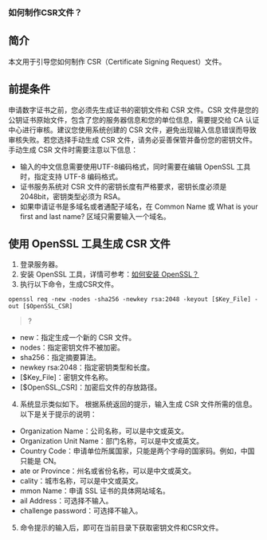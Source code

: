 
### 如何制作CSR文件？

## 简介
本文用于引导您如何制作 CSR（Certificate Signing Request）文件。

## 前提条件
申请数字证书之前，您必须先生成证书的密钥文件和 CSR 文件。CSR 文件是您的公钥证书原始文件，包含了您的服务器信息和您的单位信息，需要提交给 CA 认证中心进行审核。建议您使用系统创建的 CSR 文件，避免出现输入信息错误而导致审核失败。若您选择手动生成 CSR 文件，请务必妥善保管并备份您的密钥文件。手动生成 CSR 文件时需要注意以下信息：
- 输入的中文信息需要使用UTF-8编码格式，同时需要在编辑 OpenSSL 工具时，指定支持 UTF-8 编码格式。
- 证书服务系统对 CSR 文件的密钥长度有严格要求，密钥长度必须是 2048bit，密钥类型必须为 RSA。
- 如果申请证书是多域名或者通配子域名，在 Common Name 或 What is your first and last name? 区域只需要输入一个域名。

## 使用 OpenSSL 工具生成 CSR 文件
1. 登录服务器。
2. 安装 OpenSSL 工具，详情可参考：[如何安装 OpenSSL？]()
3. 执行以下命令，生成CSR文件。
```
openssl req -new -nodes -sha256 -newkey rsa:2048 -keyout [$Key_File] -out [$OpenSSL_CSR]
```
>?
 - new：指定生成一个新的 CSR 文件。
 - nodes：指定密钥文件不被加密。
 - sha256：指定摘要算法。
 - newkey rsa:2048：指定密钥类型和长度。
 - [$Key_File]：密钥文件名称。
 - [$OpenSSL_CSR]：加密后文件的存放路径。
4. 系统显示类似如下。
根据系统返回的提示，输入生成 CSR 文件所需的信息。以下是关于提示的说明：
 - Organization Name：公司名称，可以是中文或英文。
 - Organization Unit Name：部门名称，可以是中文或英文。
 - Country Code：申请单位所属国家，只能是两个字母的国家码。例如，中国只能是 CN。
 - ate or Province：州名或省份名称，可以是中文或英文。
 - cality：城市名称，可以是中文或英文。
 - mmon Name：申请 SSL 证书的具体网站域名。
 - ail Address：可选择不输入。
 - challenge password：可选择不输入。
5. 命令提示的输入后，即可在当前目录下获取密钥文件和CSR文件。
